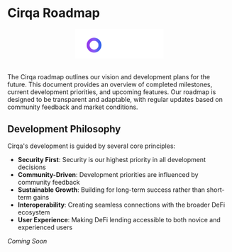 # Cirqa Roadmap

<div class="cirqa-logo-container" style="text-align: center; margin-bottom: 30px;">
  <img src="assets/images/logo.svg" alt="Cirqa Logo" style="max-width: 200px;">
</div>

<div class="cirqa-highlight">

The Cirqa roadmap outlines our vision and development plans for the future. This document provides an overview of completed milestones, current development priorities, and upcoming features. Our roadmap is designed to be transparent and adaptable, with regular updates based on community feedback and market conditions.

</div>

## Development Philosophy

Cirqa's development is guided by several core principles:

- **Security First**: Security is our highest priority in all development decisions
- **Community-Driven**: Development priorities are influenced by community feedback
- **Sustainable Growth**: Building for long-term success rather than short-term gains
- **Interoperability**: Creating seamless connections with the broader DeFi ecosystem
- **User Experience**: Making DeFi lending accessible to both novice and experienced users

<em>Coming Soon</em>
